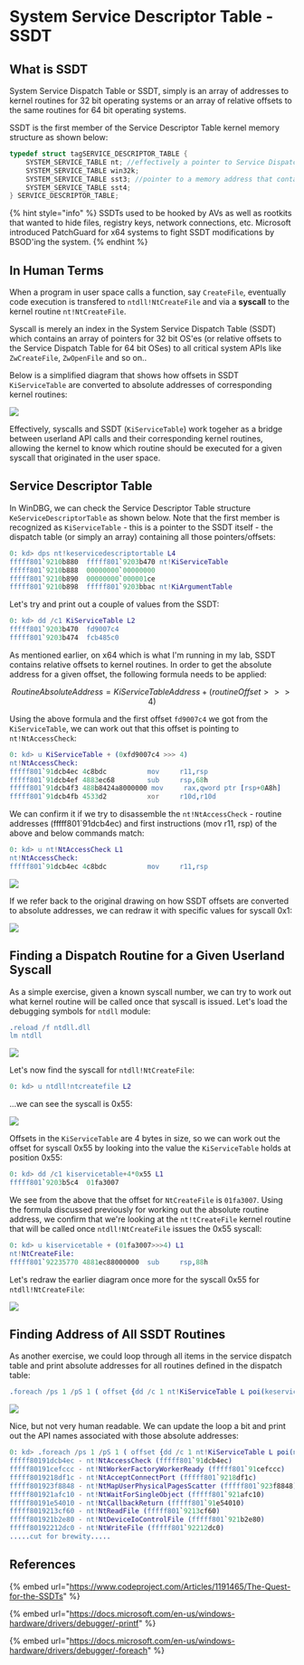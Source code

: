 # System Service Descriptor Table - SSDT

## What is SSDT

System Service Dispatch Table or SSDT, simply is an array of addresses to kernel routines for 32 bit operating systems or an array of relative offsets to the same routines for 64 bit operating systems. 

SSDT is the first member of the Service Descriptor Table kernel memory structure as shown below:

```cpp
typedef struct tagSERVICE_DESCRIPTOR_TABLE {
    SYSTEM_SERVICE_TABLE nt; //effectively a pointer to Service Dispatch Table (SSDT) itself
    SYSTEM_SERVICE_TABLE win32k;
    SYSTEM_SERVICE_TABLE sst3; //pointer to a memory address that contains how many routines are defined in the table
    SYSTEM_SERVICE_TABLE sst4;
} SERVICE_DESCRIPTOR_TABLE;
```

{% hint style="info" %}
SSDTs used to be hooked by AVs as well as rootkits that wanted to hide files, registry keys, network connections, etc. Microsoft introduced PatchGuard for x64 systems to fight SSDT modifications by BSOD'ing the system.
{% endhint %}

## In Human Terms

When a program in user space calls a function, say `CreateFile`, eventually code execution is transfered to `ntdll!NtCreateFile` and via a **syscall** to the kernel routine `nt!NtCreateFile`.

Syscall is merely an index in the System Service Dispatch Table \(SSDT\) which contains an array of pointers for 32 bit OS'es \(or relative offsets to the Service Dispatch Table for 64 bit OSes\) to all critical system APIs like `ZwCreateFile`,  `ZwOpenFile` and so on..

Below is a simplified diagram that shows how offsets in SSDT `KiServiceTable`  are converted to absolute addresses of corresponding kernel routines:

![](../../.gitbook/assets/image%20%28305%29.png)

Effectively, syscalls and SSDT \(`KiServiceTable`\) work togeher as a bridge between userland API calls and their corresponding kernel routines, allowing the kernel to know which routine should be executed for a given syscall that originated in the user space.

## Service Descriptor Table

In WinDBG, we can check the Service Descriptor Table structure `KeServiceDescriptorTable` as shown below. Note that the first member is recognized as `KiServiceTable` - this is a pointer to the SSDT itself - the dispatch table \(or simply an array\) containing all those pointers/offsets:

```erlang
0: kd> dps nt!keservicedescriptortable L4
fffff801`9210b880  fffff801`9203b470 nt!KiServiceTable
fffff801`9210b888  00000000`00000000
fffff801`9210b890  00000000`000001ce
fffff801`9210b898  fffff801`9203bbac nt!KiArgumentTable
```

Let's try and print out a couple of values from the SSDT:

```erlang
0: kd> dd /c1 KiServiceTable L2
fffff801`9203b470  fd9007c4
fffff801`9203b474  fcb485c0
```

As mentioned earlier, on x64 which is what I'm running in my lab, SSDT contains relative offsets to kernel routines. In order to get the absolute address for a given offset, the following formula needs to be applied:

$$
RoutineAbsoluteAddress = KiServiceTableAddress + (routineOffset >>> 4)
$$

Using the above formula and the first offset `fd9007c4` we got from the `KiServiceTable`, we can work out that this offset is pointing to `nt!NtAccessCheck`:

```erlang
0: kd> u KiServiceTable + (0xfd9007c4 >>> 4)
nt!NtAccessCheck:
fffff801`91dcb4ec 4c8bdc          mov     r11,rsp
fffff801`91dcb4ef 4883ec68        sub     rsp,68h
fffff801`91dcb4f3 488b8424a8000000 mov     rax,qword ptr [rsp+0A8h]
fffff801`91dcb4fb 4533d2          xor     r10d,r10d
```

We can confirm it if we try to disassemble the `nt!NtAccessCheck` - routine addresses \(fffff801\`91dcb4ec\) and first instructions \(mov r11, rsp\) of the above and below commands match:

```erlang
0: kd> u nt!NtAccessCheck L1
nt!NtAccessCheck:
fffff801`91dcb4ec 4c8bdc          mov     r11,rsp
```

![](../../.gitbook/assets/image%20%28480%29.png)

If we refer back to the original drawing on how SSDT offsets are converted to absolute addresses, we can redraw it with specific values for syscall 0x1:

![](../../.gitbook/assets/image%20%2850%29.png)

## Finding a Dispatch Routine for a Given Userland Syscall

As a simple exercise, given a known syscall number, we can try to work out what kernel routine will be called once that syscall is issued. Let's load the debugging symbols for `ntdll` module:

```erlang
.reload /f ntdll.dll
lm ntdll
```

![](../../.gitbook/assets/image%20%28500%29.png)

Let's now find the syscall for `ntdll!NtCreateFile`: 

```erlang
0: kd> u ntdll!ntcreatefile L2
```

...we can see the syscall is 0x55:

![](../../.gitbook/assets/image%20%28133%29.png)

Offsets in the `KiServiceTable` are 4 bytes in size, so we can work out the offset for syscall 0x55 by looking into the value the `KiServiceTable` holds at position 0x55:

```erlang
0: kd> dd /c1 kiservicetable+4*0x55 L1
fffff801`9203b5c4  01fa3007
```

We see from the above that the offset for `NtCreateFile` is `01fa3007`. Using the formula discussed previously for working out the absolute routine address, we confirm that we're looking at the `nt!tCreateFile` kernel routine that will be called once `ntdll!NtCreateFile` issues the 0x55 syscall:

```erlang
0: kd> u kiservicetable + (01fa3007>>>4) L1
nt!NtCreateFile:
fffff801`92235770 4881ec88000000  sub     rsp,88h
```

Let's redraw the earlier diagram once more for the syscall 0x55 for `ntdll!NtCreateFile`:

![](../../.gitbook/assets/image%20%2872%29.png)

## Finding Address of All SSDT Routines

As another exercise, we could loop through all items in the service dispatch table and print absolute addresses for all routines defined in the dispatch table:

```erlang
.foreach /ps 1 /pS 1 ( offset {dd /c 1 nt!KiServiceTable L poi(keservicedescriptortable+0x10) }){ dp kiservicetable + ( offset >>> 4 ) L1 }
```

![](../../.gitbook/assets/retrieving-ssdt-routine-addresses.gif)

Nice, but not very human readable. We can update the loop a bit and print out the API names associated with those absolute addresses:

```erlang
0: kd> .foreach /ps 1 /pS 1 ( offset {dd /c 1 nt!KiServiceTable L poi(nt!KeServiceDescriptorTable+10)}){ r $t0 = ( offset >>> 4) + nt!KiServiceTable; .printf "%p - %y\n", $t0, $t0 }
fffff80191dcb4ec - nt!NtAccessCheck (fffff801`91dcb4ec)
fffff80191cefccc - nt!NtWorkerFactoryWorkerReady (fffff801`91cefccc)
fffff8019218df1c - nt!NtAcceptConnectPort (fffff801`9218df1c)
fffff801923f8848 - nt!NtMapUserPhysicalPagesScatter (fffff801`923f8848)
fffff801921afc10 - nt!NtWaitForSingleObject (fffff801`921afc10)
fffff80191e54010 - nt!NtCallbackReturn (fffff801`91e54010)
fffff8019213cf60 - nt!NtReadFile (fffff801`9213cf60)
fffff801921b2e80 - nt!NtDeviceIoControlFile (fffff801`921b2e80)
fffff80192212dc0 - nt!NtWriteFile (fffff801`92212dc0)
.....cut for brewity.....
```

## References

{% embed url="https://www.codeproject.com/Articles/1191465/The-Quest-for-the-SSDTs" %}

{% embed url="https://docs.microsoft.com/en-us/windows-hardware/drivers/debugger/-printf" %}

{% embed url="https://docs.microsoft.com/en-us/windows-hardware/drivers/debugger/-foreach" %}

